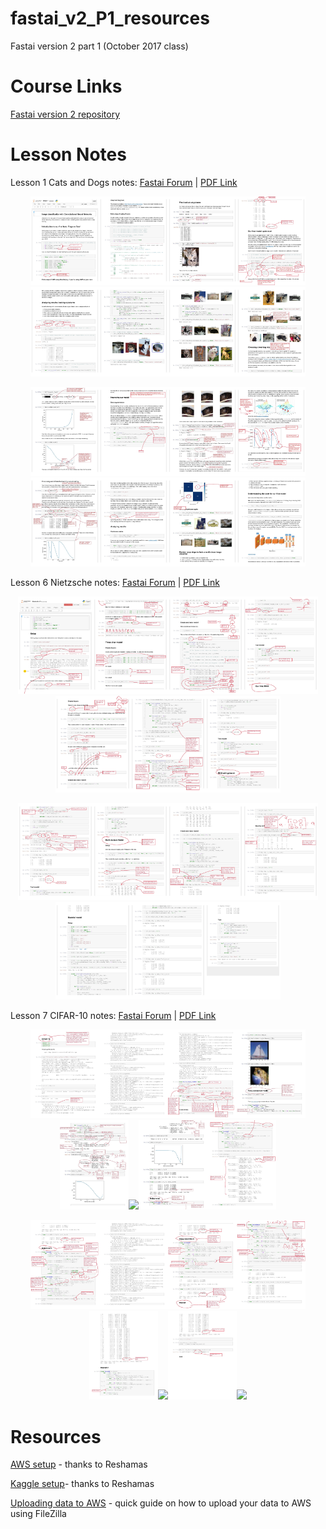 # fastai_v2_P1_resources
Fastai version 2 part 1 (October 2017 class)

# Course Links
[Fastai version 2 repository](https://github.com/fastai/fastai)

# Lesson Notes
Lesson 1 Cats and Dogs notes: [Fastai Forum](http://forums.fast.ai/t/cats-and-dogs-code-notes/7561) | [PDF Link](images/lesson1_notes.pdf "PDF Link")

<p align="center">
<img src="images/lesson1_notes_Page_01.jpg" width=110/><img src="images/lesson1_notes_Page_02.jpg" width=110 /><img src="images/lesson1_notes_Page_03.jpg" width=110 /><img src="images/lesson1_notes_Page_04.jpg" width=110 /><img src="images/lesson1_notes_Page_05.jpg" width=110 /><img src="images/lesson1_notes_Page_06.jpg" width=110 /><img src="images/lesson1_notes_Page_07.jpg" width=110 /><img src="images/lesson1_notes_Page_08.jpg" width=110 />
</p><p align="center">
<img src="images/lesson1_notes_Page_09.jpg" width=110/><img src="images/lesson1_notes_Page_10.jpg" width=110 /><img src="images/lesson1_notes_Page_11.jpg" width=110 /><img src="images/lesson1_notes_Page_12.jpg" width=110 /><img src="images/lesson1_notes_Page_13.jpg" width=110 /><img src="images/lesson1_notes_Page_14.jpg" width=110 /><img src="images/lesson1_notes_Page_15.jpg" width=110 /><img src="images/lesson1_notes_Page_16.jpg" width=110 />
</p>

Lesson 6 Nietzsche notes: [Fastai Forum](http://forums.fast.ai/t/nietzsche-notes-lesson-6/8682) | [PDF Link](images/lesson6-rnn_notes.pdf "PDF Link")

<p align="center">
<img src="images/lesson6-rnn_notes_Page_01.jpg" width=120/><img src="images/lesson6-rnn_notes_Page_02.jpg" width=120 /><img src="images/lesson6-rnn_notes_Page_03.jpg" width=120 /><img src="images/lesson6-rnn_notes_Page_04.jpg" width=120 /><img src="images/lesson6-rnn_notes_Page_05.jpg" width=120 /><img src="images/lesson6-rnn_notes_Page_06.jpg" width=120 /><img src="images/lesson6-rnn_notes_Page_07.jpg" width=120 />
</p><p align="center">
<img src="images/lesson6-rnn_notes_Page_08.jpg" width=120/><img src="images/lesson6-rnn_notes_Page_09.jpg" width=120 /><img src="images/lesson6-rnn_notes_Page_10.jpg" width=120 /><img src="images/lesson6-rnn_notes_Page_11.jpg" width=120 /><img src="images/lesson6-rnn_notes_Page_12.jpg" width=120 /><img src="images/lesson6-rnn_notes_Page_13.jpg" width=120 /><img src="images/lesson6-rnn_notes_Page_14.jpg" width=120 />
</p>

Lesson 7 CIFAR-10 notes: [Fastai Forum](http://forums.fast.ai/t/cifar-10-notes-lesson-7/8888) | [PDF Link](images/lesson7-cifar10_notes.pdf "PDF Link")

<p align="center">
<img src="images/lesson7-cifar10_notes_Page_01.jpg" width=110/><img src="images/lesson7-cifar10_notes_Page_02.jpg" width=110 /><img src="images/lesson7-cifar10_notes_Page_03.jpg" width=110 /><img src="images/lesson7-cifar10_notes_Page_04.jpg" width=110 /><img src="images/lesson7-cifar10_notes_Page_05.jpg" width=110 /><img src="images/lesson-cifar10_notes_Page_06.jpg" width=110 /><img src="images/lesson7-cifar10_notes_Page_07.jpg" width=110 /><img src="images/lesson7-cifar10_notes_Page_08.jpg" width=110 />
</p><p align="center">
<img src="images/lesson7-cifar10_notes_Page_09.jpg" width=110/><img src="images/lesson7-cifar10_notes_Page_02.jpg" width=110 /><img src="images/lesson7-cifar10_notes_Page_11.jpg" width=110 /><img src="images/lesson7-cifar10_notes_Page_12.jpg" width=110 /><img src="images/lesson7-cifar10_notes_Page_13.jpg" width=110 /><img src="images/lesson-cifar10_notes_Page_14.jpg" width=110 /><img src="images/lesson7-cifar10_notes_Page_15.jpg" width=110 /><img src="images/lesson7-cifar10_notes_Page_16.jpg" width=110 />
</p>

# Resources
[AWS setup](https://github.com/reshamas/fastai_deeplearn_part1/blob/master/tools/aws_ami_gpu_setup.md) - thanks to Reshamas

[Kaggle setup](https://github.com/reshamas/fastai_deeplearn_part1/blob/master/tools/download_data_kaggle_cli.md)- thanks to Reshamas

[Uploading data to AWS](https://github.com/asvcode/fastai_v2_P1_resources/blob/master/Uploading%20data%20to%20AWS.md) - quick guide on how to upload your data to AWS using FileZilla



